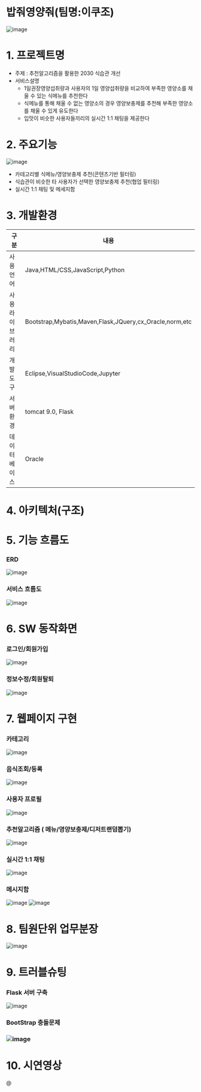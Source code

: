 # 밥줘영양줘(팀명:이쿠조)


![image](https://user-images.githubusercontent.com/106305465/183359222-0f82ccc1-93ab-4d23-bf69-8fe2785da3e3.png)


# 1. 프로젝트명
* 주제 : 추천알고리즘을 활용한 2030 식습관 개선
* 서비스설명 
  * 1일권장영양섭취량과 사용자의 1일 영양섭취량을 비교하여 부족한 영양소를 채울 수 있는 식메뉴를 추천한다
  * 식메뉴를 통해 채울 수 없는 영양소의 경우 영양보충제를 추천해 부족한 영양소를 채울 수 있게 유도한다
  * 입맛이 비슷한 사용자들끼리의 실시간 1:1 채팅을 제공한다
  
  
# 2. 주요기능
![image](https://user-images.githubusercontent.com/106305465/183537037-398670ef-60b3-4be9-baa9-e7ca726a032c.png)


* 카테고리별 식메뉴/영양보충제 추천(콘텐츠기반 필터링)
* 식습관이 비슷한 타 사용자가 선택한 영양보충제 추천(협업 필터링)
* 실시간 1:1 채팅 및 메세지함


# 3. 개발환경
구분|내용
---|---|
사용언어|Java,HTML/CSS,JavaScript,Python
사용 라이브러리| Bootstrap,Mybatis,Maven,Flask,JQuery,cx_Oracle,norm,etc
개발도구|Eclipse,VisualStudioCode,Jupyter
서버환경| tomcat 9.0, Flask
데이터베이스|Oracle


# 4. 아키텍처(구조)


# 5. 기능 흐름도

### ERD
![image](https://user-images.githubusercontent.com/106305465/183364502-01a54d58-bc9b-4da1-bdf6-8128e3f915b6.png)

### 서비스 흐름도
![image](https://user-images.githubusercontent.com/106305465/183364928-6ef057d3-050b-4d1d-ae1e-11130dee15b4.png)

# 6. SW 동작화면

### 로그인/회원가입
![image](https://user-images.githubusercontent.com/106305465/183537084-7be45f92-93cd-4a4e-8c8e-05745c93ea24.png)

### 정보수정/회원탈퇴
![image](https://user-images.githubusercontent.com/106305465/183537103-9e1d7868-8d15-4b3d-aa3f-9ab26448090d.png)


# 7. 웹페이지 구현

### 카테고리
![image](https://user-images.githubusercontent.com/106305465/183537146-91554b09-d83f-49f3-838b-70bb0389f63a.png)

### 음식조회/등록
![image](https://user-images.githubusercontent.com/106305465/183537169-4f6af52b-99f5-4b03-a11e-4a7e1a0fd6a0.png)

### 사용자 프로필 
![image](https://user-images.githubusercontent.com/106305465/183537201-c843b6de-49a8-4e9b-a5a2-b1be243541e6.png)

### 추천알고리즘 ( 메뉴/영양보충제/디저트랜덤뽑기)
![image](https://user-images.githubusercontent.com/106305465/183537273-fffa16b9-8c2f-412d-990c-80a6880f59f4.png)

### 실시간 1:1 채팅
![image](https://user-images.githubusercontent.com/106305465/183537591-42325893-175d-485f-915a-cd010a4e8b0c.png)

### 메시지함
![image](https://user-images.githubusercontent.com/106305465/183537600-d9300d45-e90f-4ff2-9a9d-6286ffce012f.png)
![image](https://user-images.githubusercontent.com/106305465/183537607-5e4e1c86-11ed-4218-9d0e-d2958ce19267.png)

# 8. 팀원단위 업무분장
![image](https://user-images.githubusercontent.com/106305465/183547757-96eccdc4-6d6b-405d-82d1-124e96dccb7a.png)

# 9. 트러블슈팅

### Flask 서버 구축
![image](https://user-images.githubusercontent.com/106305465/183547699-06279335-cfb5-44c5-9745-2df309094e5f.png)

### BootStrap 충돌문제
### ![image](https://user-images.githubusercontent.com/106305465/183547730-a0332fcc-037a-4e9c-9b1a-456627ed0641.png)
# 10. 시연영상
@[](https://www.youtube.com/watch?v=7iu3jahNv7s)
